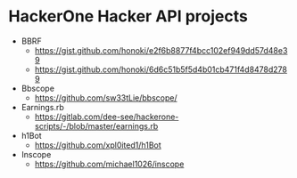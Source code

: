 # HackerOne Hacker API projects

- BBRF
  - https://gist.github.com/honoki/e2f6b8877f4bcc102ef949dd57d48e39
  - https://gist.github.com/honoki/6d6c51b5f5d4b01cb471f4d8478d2789
- Bbscope
  - https://github.com/sw33tLie/bbscope/
- Earnings.rb
  - https://gitlab.com/dee-see/hackerone-scripts/-/blob/master/earnings.rb
- h1Bot
  - https://github.com/xpl0ited1/h1Bot
- Inscope
  - https://github.com/michael1026/inscope
